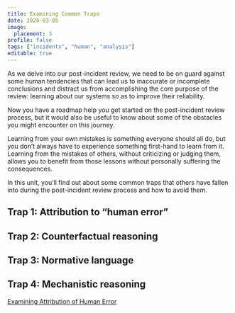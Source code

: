 ```yaml
---
title: Examining Common Traps
date: 2020-03-05
image:
  placement: 3
profile: false
tags: ["incidents", "human", "analysis"]
editable: true
---
```


As we delve into our post-incident review, we need to be on guard against some
human tendencies that can lead us to inaccurate or incomplete conclusions and
distract us from accomplishing the core purpose of the review: learning about
our systems so as to improve their reliability.

Now you have a roadmap help you get started on the post-incident review process,
but it would also be useful to know about some of the obstacles you might
encounter on this journey.

Learning from your own mistakes is something everyone should all do, but you
don’t always have to experience something first-hand to learn from it. Learning
from the mistakes of others, without criticizing or judging them, allows you to
benefit from those lessons without personally suffering the consequences.

In this unit, you’ll find out about some common traps that others have fallen
into during the post-incident review process and how to avoid them.

## Trap 1: Attribution to “human error”



## Trap 2: Counterfactual reasoning


## Trap 3: Normative language


## Trap 4: Mechanistic reasoning

[Examining Attribution of Human Error](/post/examining-attribution-of-human-error/)